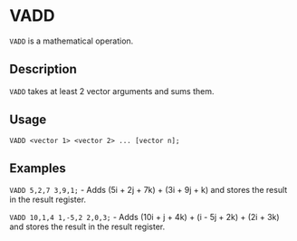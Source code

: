# VADD

`VADD` is a mathematical operation.

## Description

`VADD` takes at least 2 vector arguments and sums them.

## Usage

`VADD <vector 1> <vector 2> ... [vector n];`

## Examples

`VADD 5,2,7 3,9,1;` - Adds (5i + 2j + 7k) + (3i + 9j + k) and stores the result in the result register.

`VADD 10,1,4 1,-5,2 2,0,3;` - Adds (10i + j + 4k) + (i - 5j + 2k) + (2i + 3k) and stores the result in the result register.
